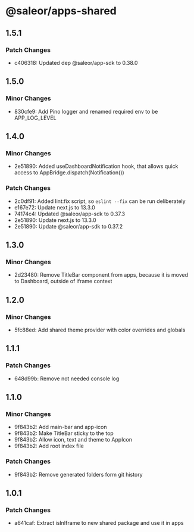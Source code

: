 # @saleor/apps-shared

## 1.5.1

### Patch Changes

- c406318: Updated dep @saleor/app-sdk to 0.38.0

## 1.5.0

### Minor Changes

- 830cfe9: Add Pino logger and renamed required env to be APP_LOG_LEVEL

## 1.4.0

### Minor Changes

- 2e51890: Added useDashboardNotification hook, that allows quick access to AppBridge.dispatch(Notification())

### Patch Changes

- 2c0df91: Added lint:fix script, so `eslint --fix` can be run deliberately
- e167e72: Update next.js to 13.3.0
- 74174c4: Updated @saleor/app-sdk to 0.37.3
- 2e51890: Update next.js to 13.3.0
- 2e51890: Update @saleor/app-sdk to 0.37.2

## 1.3.0

### Minor Changes

- 2d23480: Remove TitleBar component from apps, because it is moved to Dashboard, outside of iframe context

## 1.2.0

### Minor Changes

- 5fc88ed: Add shared theme provider with color overrides and globals

## 1.1.1

### Patch Changes

- 648d99b: Remove not needed console log

## 1.1.0

### Minor Changes

- 9f843b2: Add main-bar and app-icon
- 9f843b2: Make TitleBar sticky to the top
- 9f843b2: Allow icon, text and theme to AppIcon
- 9f843b2: Add root index file

### Patch Changes

- 9f843b2: Remove generated folders form git history

## 1.0.1

### Patch Changes

- a641caf: Extract isInIframe to new shared package and use it in apps
